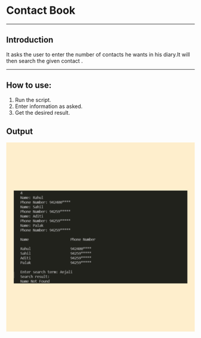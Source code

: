 # Contact Book

***

## Introduction

It asks the user to enter the number of contacts he wants in his diary.It will then search the given contact .

***

## How to use: 

1. Run the script.
2. Enter information as asked.
3. Get the desired result.

## Output
![Output](Output.jpg)


